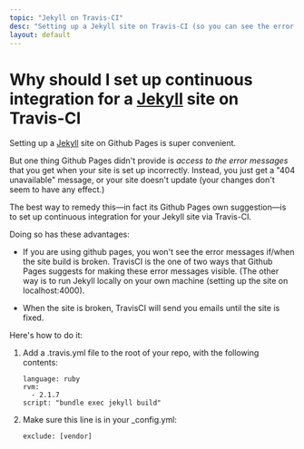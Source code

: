 ```yaml
---
topic: "Jekyll on Travis-CI"
desc: "Setting up a Jekyll site on Travis-CI (so you can see the error messages)"
layout: default
---
```


# Why should I set up continuous integration for a [Jekyll](/topics/jekyll/) site on Travis-CI

Setting up a [Jekyll](/topics/jekyll/) site on Github Pages is super convenient.

But one thing Github Pages didn't provide is *access to the error messages* that you get when your site is set up 
incorrectly.   Instead, you just get a "404 unavailable" message, or your site doesn't update (your changes don't 
seem to have any effect.)

The best way to remedy this&mdash;in fact its Github Pages own suggestion&mdash;is to set up continuous integration for
your Jekyll site via Travis-CI.

Doing so has these advantages:

* If you are using github pages, you won't see the error messages if/when the site build is broken.   TravisCI is the
    one of two ways that Github Pages suggests for making these error messages visible.  (The other way is to run Jekyll locally
    on your own machine (setting up the site on localhost:4000).
    
* When the site is broken, TravisCI will send you emails until the site is fixed.

Here's how to do it:

1.  Add a .travis.yml file to the root of your repo, with the following contents:

    ```
    language: ruby
    rvm:
      - 2.1.7
    script: "bundle exec jekyll build"
    ```

2.  Make sure this line is in your _config.yml:

    ```
    exclude: [vendor]
    ```
    
